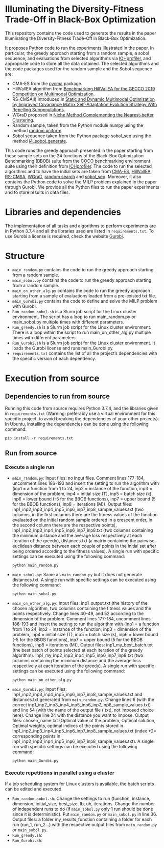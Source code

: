 # Illuminating the Diversity-Fitness Trade-Off in Black-Box Optimization
This repository contains the code used to generate the results in the paper Illuminating the Diversity-Fitness Trade-Off in Black-Box Optimization.

It proposes Python code to run the experiments illustrated in the paper. In particular, the greedy approach starting from a random sample, a sobol sequence, and evaluations from selected algorithms
via [IOHprofiler](https://iohprofiler.github.io/), and appropriate code to store all the data obtained.
The selected algorithms and the code packages used for the random sample and the Sobol sequence are: 
- CMA-ES from the [pycma](https://github.com/CMA-ES/pycma) package.
- HillVallEA algorithm from [Benchmarking HillVallEA for the GECCO 2019
Competition on Multimodal Optimization](https://arxiv.org/pdf/1907.10988.pdf).
- RS-CMSAII) introduced in [Static and Dynamic Multimodal Optimization by Improved Covariance Matrix Self-Adaptation Evolution Strategy With Repelling Subpopulations](https://ieeexplore.ieee.org/document/9555836).
- WGraD proposed in [Niche Method Complementing the Nearest-better Clustering](https://ieeexplore.ieee.org/document/9002742).
- Random sample, taken from the Python module numpy using the method [random.uniform](https://numpy.org/doc/stable/reference/random/generated/numpy.random.uniform.html).
- Sobol sequence taken from the Python package sobol_seq using the method [i4_sobol_generate](https://pypi.org/project/sobol/).


This code runs the greedy approach presented in the paper starting from these sample sets on the 24 functions of the Black-Box Optimization Benchmarking (BBOB) suite from the [COCO](https://arxiv.org/pdf/1603.08785.pdf) benchmarking environment suite using their definition from [IOHprofiler](https://iohprofiler.github.io/). The code to run the selected algorithms and to have the initial sets are taken from [CMA-ES](https://github.com/CMA-ES/pycma), [HillVallEA](https://github.com/SCMaree/HillVallEA), [RS-CMSA](https://www.researchgate.net/publication/357877953_Python_code_RS-CMSA-ESII), [WGraD](https://github.com/yuhaoli-95/WGraD), [random search](https://numpy.org/doc/stable/reference/random/generated/numpy.random.uniform.html) and [sobol_seq](https://pypi.org/project/sobol/). Moreover, it also contains the Python code to solve the MILP problem explained in the paper through Gurobi. We provide all the Python files to run the paper experiments and to store results in data files.

# Libraries and dependencies

The implementation of all tasks and algorithms to perform experiments are in Python 3.7.4 and all the libraries used are listed in `requirements.txt`.
To use Gurobi a license is required, check the website [Gurobi](https://www.gurobi.com).


# Structure
- `main_random.py` contains the code to run the greedy approach starting from a random sample.
- `main_sobol.py` contains the code to run the greedy approach starting from a random sample.
- `main_on_other_alg.py` contains the code to run the greedy approach starting from a sample of evaluations loaded from a pre-existed txt file.
- `main_Gurobi.py` contains the code to define and solve the MILP problem with Gurobi. 
- `Run_random_sobol.sh` is a Slurm job script for the Linux cluster environment. The script has a loop to run main_random.py or main_sobol.py multiple times with different parameters.
- `Run_greedy.sh` is a Slurm job script for the Linux cluster environment. There is a loop within the script to run main_on_other_alg.py multiple times with different parameters.
- `Run_Gurobi.sh` is a Slurm job script for the Linux cluster environment. It loads the Gurobi license and runs main_Gurobi.py.
- `requirements.txt` contains the list of all the project’s dependencies with the specific version of each dependency.

# Execution from source
## Dependencies to run from source

Running this code from source requires Python 3.7.4, and the libraries given in `requirements.txt` (Warning: preferably use a virtual environment for this specific project, to avoid breaking the dependencies of your other projects). In Ubuntu, installing the dependencies can be done using the following command:

```
pip install -r requirements.txt
```

## Run from source
### Execute a single run
- `main_random.py`: Input files: no input files. Comment lines 177-184, uncomment lines 186-193 and insert the setting to run the algorithm with (inp1 = a function from 1 to 24, inp2 = instance of the function, inp3 = dimension of the problem, inp4 = initial size (T), inp5 = batch size (k), inp6 = lower bound (-5 for the BBOB functions), inp7 = upper bound (5 for the BBOB functions), inp8 = iterations (M)). Output files: inp1_inp2_inp3_inp4_inp5_inp6_inp7_inp8_sample_values.txt (two columns, in the first columns there are the fitness values of the function evaluated on the initial random sample ordered in a crescent order, in the second column there are the respective points), inp1_inp2_inp3_inp4_inp5_inp6_inp7_inp8.txt (two columns containing the minimum distance and the average loss respectively at each iteration of the greedy), distances.txt (a matrix containing the pairwise euclidean distance between each couple of points in the initial set after being ordered according to the fitness values).
  A single run with specific settings can be executed using the following command:
  ```
  python main_random.py
  ```
- `main_sobol.py`: Same as `main_random.py` but it does not generate distances.txt.
  A single run with specific settings can be executed using the following command:
  ```
  python main_sobol.py
  ```
- `main_on_other_alg.py`: Input files: inp1_output.txt (the history of the chosen algorithm, two columns containing the fitness values and the points respectively. Change lines 40-49, and 52 according to the dimension of the problem. Comment lines 177-184, uncomment lines 186-193 and insert the setting to run the algorithm with (inp1 = a function from 1 to 24, inp2 = instance of the function, inp3 = dimension of the problem, inp4 = initial size (T), inp5 = batch size (k), inp6 = lower bound (-5 for the BBOB functions), inp7 = upper bound (5 for the BBOB functions), inp8 = iterations (M)). Output files: inp1_my_best_batch.txt (the best batch of points selected at each iteration of the greedy algorithm). inp1_my_inp2_inp3_inp4_inp5_inp6_inp7_inp8.txt (two columns containing the minimum distance and the average loss respectively at each iteration of the greedy).
  A single run with specific settings can be executed using the following command:
  ```
  python main_on_other_alg.py
  ```
- `main_Gurobi.py`: Input files: inp1_inp2_inp3_inp4_inp5_inp6_inp7_inp8_sample_values.txt and distances.txt generated from `main_random.py`. Change lines 6 (with the correct inp1_inp2_inp3_inp4_inp5_inp6_inp7_inp8_sample_values.txt) and line 54 (with the name of the output file (.txt), not imposed choice here). Change line 24 with the distance you want to impose. Output files: chosen_name.txt (Optimal value of the problem, Optimal solution, Optimal weights, optimal indices of the points stored in inp1_inp2_inp3_inp4_inp5_inp6_inp7_inp8_sample_values.txt (index +2= corresponding points in inp1_inp2_inp3_inp4_inp5_inp6_inp7_inp8_sample_values.txt).
  A single run with specific settings can be executed using the following command:
  ```
  python main_Gurobi.py
  ```
### Execute repetitions in parallel using a cluster
If a job scheduling system for Linux clusters is available, the batch scripts can be edited and executed. 
- `Run_random_sobol.sh`: Change the settings to run (function, instance, dimension, initial_size, best_size, lb, ub, iterations. Change the number of independent runs to do (if  `main_sobol.py` only 1 run should be done since it is deterministic). Put `main_random.py` or `main_sobol.py` in line 36. Output files: a folder my_results_function containing a folder for each run (run_1, run_2...) with the respective output files from `main_random.py` or `main_sobol.py`.
- `Run_greedy.sh`:
- `Run_Gurobi.sh`:
